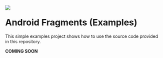 <a href="http://www.android.com/">
<img align="left" src="http://github.wolf-itechnologies.com/images/wit/android/global/icons/wit_ic_android_examples_100.png" />
</a>

Android Fragments (Examples)
===============

This simple examples project shows how to use the source code provided in this repository.

**COMING SOON**